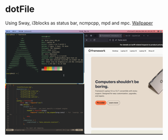 # dotFile
Using Sway, i3blocks as status bar, ncmpcpp, mpd and mpc.
[Wallpaper](https://alpha.wallhaven.cc/wallpaper/653752)

![Sample Screenshot](https://raw.githubusercontent.com/Moelf/dotFiles/master/ScreenShot.png)
